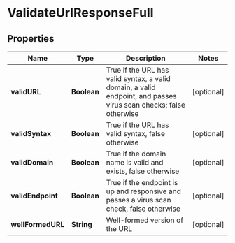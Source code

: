 
# ValidateUrlResponseFull

## Properties
Name | Type | Description | Notes
------------ | ------------- | ------------- | -------------
**validURL** | **Boolean** | True if the URL has valid syntax, a valid domain, a valid endpoint, and passes virus scan checks; false otherwise |  [optional]
**validSyntax** | **Boolean** | True if the URL has valid syntax, false otherwise |  [optional]
**validDomain** | **Boolean** | True if the domain name is valid and exists, false otherwise |  [optional]
**validEndpoint** | **Boolean** | True if the endpoint is up and responsive and passes a virus scan check, false otherwise |  [optional]
**wellFormedURL** | **String** | Well-formed version of the URL |  [optional]



